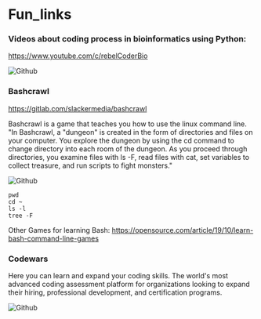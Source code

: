 # Fun_links

### Videos about coding process in bioinformatics using Python:

https://www.youtube.com/c/rebelCoderBio

![Github](https://miro.medium.com/max/1400/1*4TqPxia8Ih7vlqZOYYeLDA.png)



### Bashcrawl

https://gitlab.com/slackermedia/bashcrawl

Bashcrawl is a game that teaches you how to use the linux command line.
"In Bashcrawl, a "dungeon" is created in the form of directories and files on your computer. You explore the dungeon by using the cd command to change directory into each room of the dungeon. As you proceed through directories, you examine files with ls -F, read files with cat, set variables to collect treasure, and run scripts to fight monsters."

![Github](https://opensource.com/sites/default/files/images/education/screenshot_from_2019-09-28_10-49-49.png)

```Shell
pwd
cd ~
ls -l   
tree -F
```

 Other Games for learning Bash: https://opensource.com/article/19/10/learn-bash-command-line-games

### Codewars 

Here you can learn and expand your coding skills.
The world's most advanced coding assessment platform for organizations looking to expand their hiring, professional development, and certification programs. 

![Github](https://miro.medium.com/max/1400/1*9HeK12odwRVhRzMj2vdaJA.jpeg)

